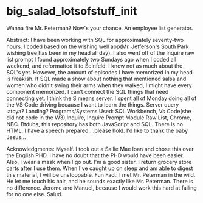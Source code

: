 # big_salad_lotsofstuff_init
Wanna fire Mr. Peterman? Now's your chance. An employee list generator.

Abstract: I have been working with SQL for approximately seventy-two hours. I coded based on the wishing well app(Mr. Jefferson's South Park wishing tree has been in my head all day). I also went off of the Inquire raw list prompt I found approximately two Sundays ago when I coded all weekend, and reformatted it to Seinfeld. I know not as much about the SQL's yet. However, the amount of episodes I have memorized in my head is freakish. If SQL made a show about nothing that mentioned salsa and women who didn't swing their arms when they walked, I might have every component memorized. I can't connect the SQL things that need connecting yet. I think the S means server. I spent all of Monday doing all of the VS Code driving because I want to learn the things. Server query latoya? Landing? 
Programs/Systems Used: SQL Workbench, Vs Code(she did not code in the W3),Inquire, Inquire Prompt Module Raw List, Chrome, NBC. Btdubs, this repository has both JavaScript and SQL. There is no HTML. I have a speech prepared....please hold. I'd like to thank the baby Jesus...

Acknowledgments: Myself. I took out a Sallie Mae loan and chose this over the English PHD. I have no doubt that the PHD would have been easier. Also, I wear a mask when I go out. I'm a good sister. I return grocery store carts after I use them. When I've caught up on sleep and am able to digest this material, I will be unstoppable. Fun Fact: I met Mr. Peterman in the wild. He let me touch his hair, and he sounds exactly like Mr. Peterman. There is no difference. Jerome and Manuel, because I would work this hard at failing for no one else. Salud. 
